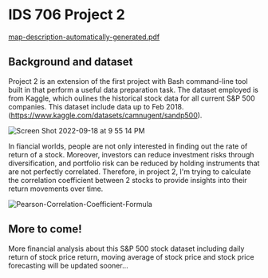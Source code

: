 # IDS 706 Project 2

[map-description-automatically-generated.pdf](https://github.com/nogibjj/Jenny-Shen-Project-2/files/9742955/map-description-automatically-generated.pdf)

## Background and dataset
Project 2 is an extension of the first project with Bash command-line tool built in that perform a useful data preparation task. The dataset employed is from Kaggle, which oulines the historical stock data for all current S&P 500 companies. This dataset include data up to Feb 2018. (https://www.kaggle.com/datasets/camnugent/sandp500).

![Screen Shot 2022-09-18 at 9 55 14 PM](https://user-images.githubusercontent.com/112578566/190938739-5d262833-ba02-47ca-b60b-1d3cdf8e92ee.png)


In fiancial worlds, people are not only interested in finding out the rate of return of a stock. Moreover, investors can reduce investment risks through diversification, and portfolio risk can be reduced by holding instruments that are not perfectly correlated. Therefore, in project 2, I'm trying to calculate the correlation coefficient between 2 stocks to provide insights into their return movements over time.  

![Pearson-Correlation-Coefficient-Formula](https://user-images.githubusercontent.com/112578566/194787952-5e2cf6bd-697b-4622-b384-60a7e080060e.jpeg)




## More to come!
More financial analysis about this S&P 500 stock dataset including daily return of stock price return, moving average of stock price and stock price forecasting will be updated sooner...
